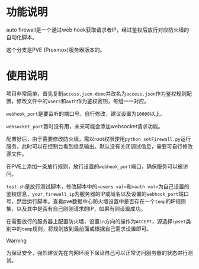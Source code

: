 # 功能说明

auto firewall是一个通过web hook获取请求者IP，经过鉴权后放行对应防火墙的自动化脚本。

这个分支是PVE (Proxmox)服务器版本的。



# 使用说明

项目非常简单，首先复制`access.json-demo`并改名为`access.json`作为鉴权规则配置，修改文件中的`users`和`auth`作为鉴权密钥，每组一一对应。

`webhook_port`是要监听的端口号，自行修改，建议设置为`10000`以上。

`websocket_port`暂时没有用，未来可能会添加websocket请求功能。

配置好后，由于需要修改防火墙，需以root权限使用`python setFirewall.py`运行服务，此时可以在控制台看到信息输出。默认没有关闭调试信息，需要可自行修改源文件。

在PVE上添加一条放行规则，放行设置的`webhook_port`端口，确保服务可以被访问。

`test.sh`是放行测试脚本，修改脚本中的`<users val>`和`<auth val>`为自己设置的鉴权信息，`your_firewall_ip`为服务器的IP或域名以及设置的`webhook_port`端口号，然后运行脚本。查看pve数据中心防火墙设置中是否存在一个`temp`的IP规则集，以及其中是否有自己刚刚请求的IP，如果有则设置成功。

在需要放行的服务器上配置防火墙，设置`in`方向的操作为`ACCEPT`，源选择`ipset`类别中的`temp`规则，将规则放到最前面或根据自己需求设置即可。

> [!WARNING]
>
> 为保证安全，强烈建议先在内网环境下保证自己可以正常访问服务器的状态进行测试。

